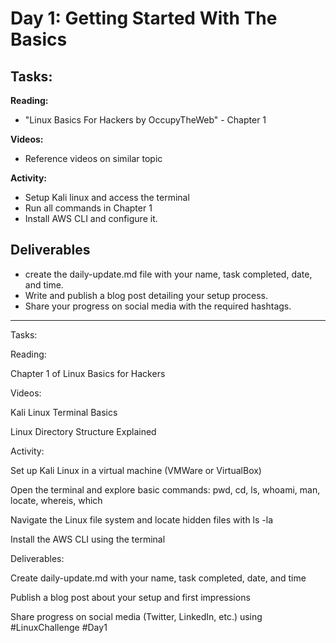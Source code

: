 # Day 1: Getting Started With The Basics

## Tasks:

__Reading:__
- "Linux Basics For Hackers by OccupyTheWeb" - Chapter 1

__Videos:__
- Reference videos on similar topic

__Activity:__
- Setup Kali linux and access the terminal
- Run all commands in Chapter 1
- Install AWS CLI and configure it.

## Deliverables
- create the daily-update.md file with your name, task completed, date, and time.
- Write and publish a blog post detailing your setup process.
- Share your progress on social media with the required hashtags.

---

Tasks:

Reading:

Chapter 1 of Linux Basics for Hackers

Videos:

Kali Linux Terminal Basics

Linux Directory Structure Explained

Activity:

Set up Kali Linux in a virtual machine (VMWare or VirtualBox)

Open the terminal and explore basic commands: pwd, cd, ls, whoami, man, locate, whereis, which

Navigate the Linux file system and locate hidden files with ls -la

Install the AWS CLI using the terminal

Deliverables:

Create daily-update.md with your name, task completed, date, and time

Publish a blog post about your setup and first impressions

Share progress on social media (Twitter, LinkedIn, etc.) using #LinuxChallenge #Day1